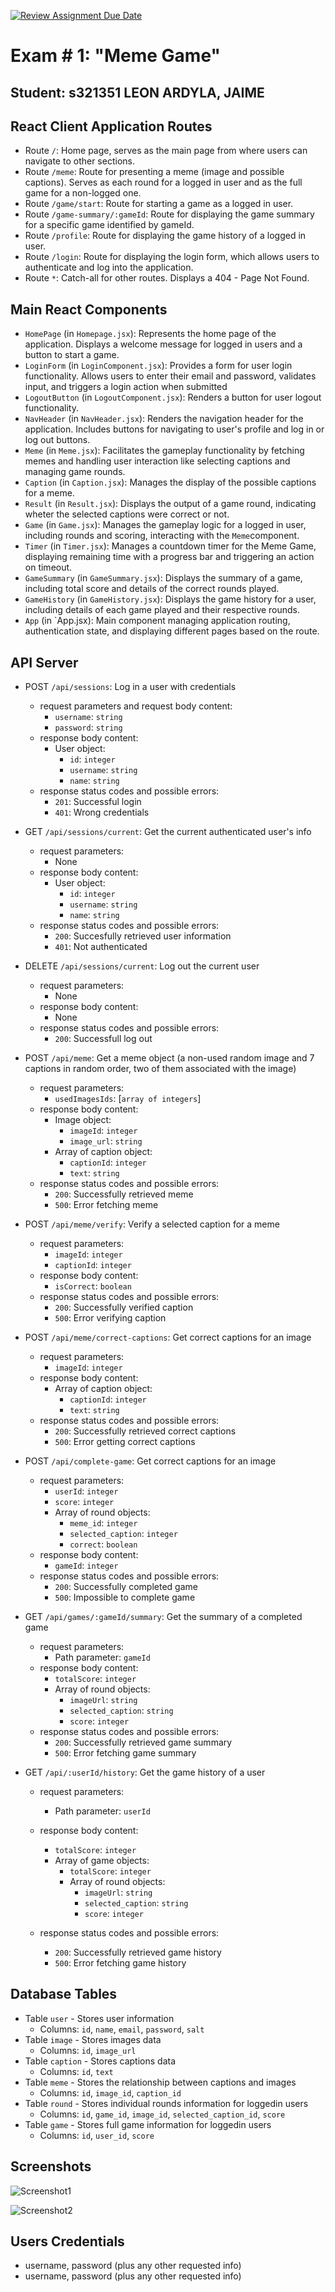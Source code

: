 [![Review Assignment Due Date](https://classroom.github.com/assets/deadline-readme-button-24ddc0f5d75046c5622901739e7c5dd533143b0c8e959d652212380cedb1ea36.svg)](https://classroom.github.com/a/AVMm0VzU)
# Exam # 1: "Meme Game"
## Student: s321351 LEON ARDYLA, JAIME 

## React Client Application Routes

- Route `/`: Home page, serves as the main page from where users can navigate to other sections.
- Route `/meme`: Route for presenting a meme (image and possible captions). Serves as each round for a logged in user and as the full game for a non-logged one.
- Route `/game/start`: Route for starting a game as a logged in user. 
- Route `/game-summary/:gameId`: Route for displaying the game summary for a specific game identified by gameId.
- Route `/profile`: Route for displaying the game history of a logged in user.
- Route `/login`: Route for displaying the login form, which allows users to authenticate and log into the application.
- Route `*`: Catch-all for other routes. Displays a 404 - Page Not Found.


## Main React Components

- `HomePage` (in `Homepage.jsx`): Represents the home page of the application. Displays a welcome message for logged in users and a button to start a game.
- `LoginForm` (in `LoginComponent.jsx`): Provides a form for user login functionality. Allows users to enter their email and password, validates input, and triggers a login action when submitted
- `LogoutButton` (in `LogoutComponent.jsx`): Renders a button for user logout functionality.
- `NavHeader` (in `NavHeader.jsx`): Renders the navigation header for the application. Includes buttons for navigating to user's profile and log in or log out buttons.
- `Meme` (in `Meme.jsx`): Facilitates the gameplay functionality by fetching memes and handling user interaction like selecting captions and managing game rounds.
- `Caption` (in `Caption.jsx`): Manages the display of the possible captions for a meme.
- `Result` (in `Result.jsx`): Displays the output of a game round, indicating wheter the selected captions were correct or not.
- `Game` (in `Game.jsx`): Manages the gameplay logic for a logged in user, including rounds and scoring, interacting with the `Meme`component.
- `Timer` (in `Timer.jsx`): Manages a countdown timer for the Meme Game, displaying remaining time with a progress bar and triggering an action on timeout.
- `GameSummary` (in `GameSummary.jsx`): Displays the summary of a game, including total score and details of the correct rounds played.
- `GameHistory` (in `GameHistory.jsx`): Displays the game history for a user, including details of each game played and their respective rounds.
- `App` (in `App.jsx): Main component managing application routing, authentication state, and displaying different pages based on the route.


## API Server

- POST `/api/sessions`: Log in a user with credentials
  - request parameters and request body content: 
    - `username`: `string` 
    - `password`: `string`
  - response body content: 
    - User object:
      - `id`: `integer`
      - `username`: `string`
      - `name`: `string`
  - response status codes and possible errors:
    - `201`: Successful login
    - `401`: Wrong credentials

- GET `/api/sessions/current`: Get the current authenticated user's info
  - request parameters:
    - None
  - response body content:
    - User object:
      - `id`: `integer`
      - `username`: `string`
      - `name`: `string`
  - response status codes and possible errors:
    - `200`: Succesfully retrieved user information
    - `401`: Not authenticated

- DELETE `/api/sessions/current`: Log out the current user
  - request parameters:
    - None
  - response body content:
    - None
  - response status codes and possible errors:
    - `200`: Successfull log out

- POST `/api/meme`: Get a meme object (a non-used random image and 7 captions in random order, two of them associated with the image)
  - request parameters:
    - `usedImagesIds`: [`array of integers`]
  - response body content:
    - Image object:
      - `imageId`: `integer`
      - `image_url`: `string`
    - Array of caption object:
      - `captionId`: `integer`
      - `text`: `string`
  - response status codes and possible errors:
    - `200`: Successfully retrieved meme
    - `500`: Error fetching meme

- POST `/api/meme/verify`: Verify a selected caption for a meme
  - request parameters:
    - `imageId`: `integer`
    - `captionId`: `integer`
  - response body content:
    - `isCorrect`: `boolean`
  - response status codes and possible errors:
    - `200`: Successfully verified caption
    - `500`: Error verifying caption

- POST `/api/meme/correct-captions`: Get correct captions for an image
  - request parameters:
    - `imageId`: `integer`
  - response body content:
    - Array of caption object:
      - `captionId`: `integer`
      - `text`: `string`
  - response status codes and possible errors:
    - `200`: Successfully retrieved correct captions
    - `500`: Error getting correct captions

- POST `/api/complete-game`: Get correct captions for an image
  - request parameters:
    - `userId`: `integer`
    - `score`: `integer`
    - Array of round objects: 
      - `meme_id`: `integer`
      - `selected_caption`: `integer`
      - `correct`: `boolean`
  - response body content:
    - `gameId`: `integer`
  - response status codes and possible errors:
    - `200`: Successfully completed game
    - `500`: Impossible to complete game

- GET `/api/games/:gameId/summary`: Get the summary of a completed game
  - request parameters:
    - Path parameter: `gameId`
  - response body content:
    - `totalScore`: `integer`
    - Array of round objects: 
      - `imageUrl`: `string`
      - `selected_caption`: `string`
      - `score`: `integer`
  - response status codes and possible errors:
    - `200`: Successfully retrieved game summary
    - `500`: Error fetching game summary

- GET `/api/:userId/history`: Get the game history of a user
  - request parameters:
    - Path parameter: `userId`
  - response body content:
    - `totalScore`: `integer`
    - Array of game objects: 
      - `totalScore`: `integer`
      - Array of round objects:
        - `imageUrl`: `string`
        - `selected_caption`: `string`
        - `score`: `integer` 

  - response status codes and possible errors:
    - `200`: Successfully retrieved game history
    - `500`: Error fetching game history


## Database Tables

- Table `user` - Stores user information
  - Columns: `id`, `name`, `email`, `password`, `salt`
- Table `image` - Stores images data
  - Columns: `id`, `image_url`
- Table `caption` - Stores captions data
  - Columns: `id`, `text`
- Table `meme` - Stores the relationship between captions and images
  - Columns: `id`, `image_id`, `caption_id`
- Table `round` - Stores individual rounds information for loggedin users
  - Columns: `id`, `game_id`, `image_id`, `selected_caption_id`, `score`	
- Table `game` - Stores full game information for loggedin users
  - Columns: `id`, `user_id`, `score`	



## Screenshots

![Screenshot1](./img/screenshot.jpg)

![Screenshot2](./img/screenshot.jpg)


## Users Credentials

- username, password (plus any other requested info)
- username, password (plus any other requested info)
